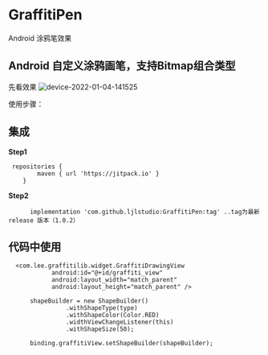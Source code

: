 # GraffitiPen

Android 涂鸦笔效果

## Android 自定义涂鸦画笔，支持Bitmap组合类型

先看效果
![device-2022-01-04-141525](https://user-images.githubusercontent.com/70507884/148017572-1963a282-c0e3-4096-a516-786f660e43a7.gif)

使用步骤：

## 集成
**Step1** 
```
 repositories {
        maven { url 'https://jitpack.io' }
    }
```

**Step2**
```
      implementation 'com.github.ljlstudio:GraffitiPen:tag' ..tag为最新release 版本（1.0.2）
```
## 代码中使用

```
  <com.lee.graffitilib.widget.GraffitiDrawingView
            android:id="@+id/graffiti_view"
            android:layout_width="match_parent"
            android:layout_height="match_parent" />

      shapeBuilder = new ShapeBuilder()
                .withShapeType(type)
                .withShapeColor(Color.RED)
                .widthViewChangeListener(this)
                .withShapeSize(50);
                
      binding.graffitiView.setShapeBuilder(shapeBuilder);

```
